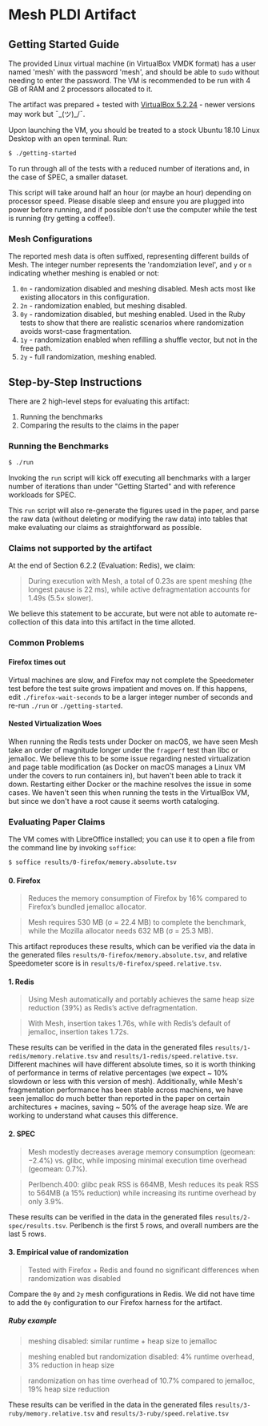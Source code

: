Mesh PLDI Artifact
==================

Getting Started Guide
---------------------

The provided Linux virtual machine (in VirtualBox VMDK format) has a
user named 'mesh' with the password 'mesh', and should be able to
`sudo` without needing to enter the password.  The VM is recommended
to be run with 4 GB of RAM and 2 processors allocated to it.

The artifact was prepared + tested with [VirtualBox
5.2.24](https://www.virtualbox.org/wiki/Download_Old_Builds_5_2) -
newer versions may work but ¯\_(ツ)_/¯.

Upon launching the VM, you should be treated to a stock Ubuntu 18.10
Linux Desktop with an open terminal.  Run:

```sh
$ ./getting-started
```

To run through all of the tests with a reduced number of iterations
and, in the case of SPEC, a smaller dataset.

This script will take around half an hour (or maybe an hour) depending
on processor speed.  Please disable sleep and ensure you are plugged
into power before running, and if possible don't use the computer
while the test is running (try getting a coffee!).


### Mesh Configurations

The reported mesh data is often suffixed, representing different
builds of Mesh.  The integer number represents the 'randomziation
level', and `y` or `n` indicating whether meshing is enabled or not:

1. `0n` - randomization disabled and meshing disabled.  Mesh acts most like existing allocators in this configuration.
2. `2n` - randomization enabled, but meshing disabled.
3. `0y` - randomization disabled, but meshing enabled.  Used in the Ruby tests to show that there are realistic scenarios where randomization avoids worst-case fragmentation.
4. `1y` - randomization enabled when refilling a shuffle vector, but not in the free path.
5. `2y` - full randomization, meshing enabled.


Step-by-Step Instructions
-------------------------

There are 2 high-level steps for evaluating this artifact:

1. Running the benchmarks
2. Comparing the results to the claims in the paper

### Running the Benchmarks

```sh
$ ./run
```

Invoking the `run` script will kick off executing all benchmarks with
a larger number of iterations than under "Getting Started" and with
reference workloads for SPEC.

This `run` script will also re-generate the figures used in the paper,
and parse the raw data (without deleting or modifying the raw data)
into tables that make evaluating our claims as straightforward as
possible.


### Claims not supported by the artifact

At the end of Section 6.2.2 (Evaluation: Redis), we claim:

> During execution with Mesh, a total of 0.23s are spent meshing (the
> longest pause is 22 ms), while active defragmentation accounts for
> 1.49s (5.5× slower).

We believe this statement to be accurate, but were not able to
automate re-collection of this data into this artifact in the time
alloted.

### Common Problems

#### Firefox times out

Virtual machines are slow, and Firefox may not complete the
Speedometer test before the test suite grows impatient and moves on.
If this happens, edit `./firefox-wait-seconds` to be a larger integer
number of seconds and re-run `./run` or `./getting-started`.

#### Nested Virtualization Woes

When running the Redis tests under Docker on macOS, we have seen Mesh
take an order of magnitude longer under the `fragperf` test than libc
or jemalloc.  We believe this to be some issue regarding nested
virtualization and page table modification (as Docker on macOS manages
a Linux VM under the covers to run containers in), but haven't been
able to track it down.  Restarting either Docker or the machine
resolves the issue in some cases.  We haven't seen this when running
the tests in the VirtualBox VM, but since we don't have a root cause
it seems worth cataloging.

### Evaluating Paper Claims

The VM comes with LibreOffice installed; you can use it to open a file
from the command line by invoking `soffice`:

```sh
$ soffice results/0-firefox/memory.absolute.tsv
```

#### 0. Firefox

> Reduces the memory consumption of Firefox by 16% compared to Firefox’s bundled jemalloc allocator.

> Mesh requires 530 MB (σ = 22.4 MB) to complete the benchmark, while the Mozilla allocator needs 632 MB (σ = 25.3 MB).

This artifact reproduces these results, which can be verified via the
data in the generated files `results/0-firefox/memory.absolute.tsv`,
and relative Speedometer score is in
`results/0-firefox/speed.relative.tsv`.


#### 1. Redis

> Using Mesh automatically and portably achieves the same heap size reduction (39%) as Redis’s active defragmentation.

> With Mesh, insertion takes 1.76s, while with Redis’s default of jemalloc, insertion takes 1.72s.

These results can be verified in the data in the generated files
`results/1-redis/memory.relative.tsv` and
`results/1-redis/speed.relative.tsv`.  Different machines will have
different absolute times, so it is worth thinking of performance in
terms of relative percentages (we expect ~ 10% slowdown or less with
this version of mesh).  Additionally, while Mesh's fragmentation
performance has been stable across machiens, we have seen jemalloc do
much better than reported in the paper on certain architectures +
macines, saving ~ 50% of the average heap size.  We are working to
understand what causes this difference.


#### 2. SPEC

> Mesh modestly decreases average memory consumption (geomean: −2.4%) vs. glibc, while imposing minimal execution time overhead (geomean: 0.7%).

> Perlbench.400: glibc peak RSS is 664MB, Mesh reduces its peak RSS to 564MB (a 15% reduction) while increasing its runtime overhead by only 3.9%.

These results can be verified in the data in the generated files
`results/2-spec/results.tsv`.  Perlbench is the first 5 rows, and
overall numbers are the last 5 rows.


#### 3. Empirical value of randomization

> Tested with Firefox + Redis and found no significant differences when randomization was disabled

Compare the `0y` and `2y` mesh configurations in Redis.  We did not have time to add the `0y` configuration to our Firefox harness for the artifact.

##### Ruby example

> meshing disabled: similar runtime + heap size to jemalloc

> meshing enabled but randomization disabled: 4% runtime overhead, 3% reduction in heap size

> randomization on has time overhead of 10.7% compared to jemalloc, 19% heap size reduction

These results can be verified in the data in the generated files `results/3-ruby/memory.relative.tsv` and  `results/3-ruby/speed.relative.tsv`
